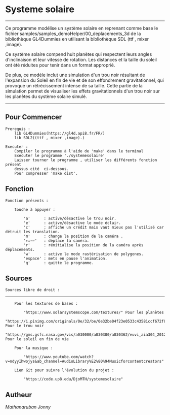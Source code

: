 # Systeme solaire



________________________________________________________________________
Ce programme modélise un système solaire en reprenant comme base le fichier
samples/samples_demoHelper/00_deplacements_3d de la bibliothèque GL4Dummies
en utilisant la bibliothèque SDL (ttf , mixer ,image).

Ce système solaire compend huit planètes qui respectent 
leurs angles d'inclinaison et leur vitesse de rotation. 
Les distances et la taille du soleil ont été réduites 
pour tenir dans un format approprié.

De plus, ce modèle inclut une simulation d'un trou noir résultant de 
l'expansion du Soleil en fin de vie et de son effondrement gravitationnel, 
qui provoque un rétrécissement intense de sa taille.
Cette partie de la simulation permet de visualiser les effets gravitationnels 
d'un trou noir sur les planètes du système solaire simulé.
___________________________________________________________________________

## Pour Commencer

    Prerequis :
        lib GL4Dummies(https://gl4d.api8.fr/FR/)
        lib SDL2((ttf , mixer ,image).)

    Executer :
        Compiler le programme à l'aide de 'make' dans le terminal
        Executer le programme './systemesolaire'
        Laisser tourner le programme , utiliser les différents fonction présent
        dessus cité  ci-dessous.
        Pour compresser 'make dist'.


## Fonction

    Fonction présents :

        touche à appuyer :

            'a'      : active/désactive le trou noir.
            'e'      : active/désactive le mode éclair.
            'c'      : affiche un crédit mais vaut mieux pas l'utilisé car détruit les translation.
            'm'      : change la position de la caméra .
            '↑↓→←'   : déplace la caméra.
            'r'      : rénitialise la position de la caméra après déplacements.
            'w'      : active le mode rastérisation de polygones.
            'espace' : mets en pause l'animation.
            'q'      : quitte le programme.

## Sources

    Sources libre de droit : 
------------------------------
        Pour les textures de bases :

            "https://www.solarsystemscope.com/textures/" Pour les planètes
            "https://i.pinimg.com/originals/0e/32/be/0e32be04f23e0533c43581ccf672f8ad.jpg" Pour le trou noir
            "https://gms.gsfc.nasa.gov/vis/a030000/a030300/a030362/euvi_aia304_2012_carrington_print.jpg" Pour le soleil en fin de vie 

        Pour la musique :

            "https://www.youtube.com/watch?v=ndyyIhwojys&ab_channel=AudioLibrary%E2%80%94Musicforcontentcreators"

        Lien Git pour suivre l'évolution du projet :

            "https://code.up8.edu/DjoMTH/systemesolaire"


## Autheur

*Mathanaruban Jonny*
